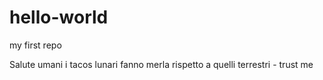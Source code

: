 # hello-world
my first repo

Salute umani
i tacos lunari fanno merla rispetto a quelli terrestri - trust me
